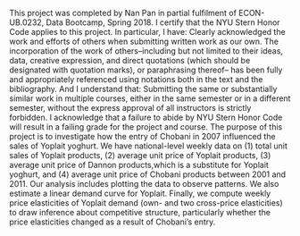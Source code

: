 This project was completed by Nan Pan in partial fulfilment of ECON-UB.0232, Data Bootcamp, Spring 2018. I certify that the NYU Stern Honor Code applies to this project. In particular, I have: Clearly acknowledged the work and efforts of others when submitting written work as our own. The incorporation of the work of others–including but not limited to their ideas, data, creative expression, and direct quotations (which should be designated with quotation marks), or paraphrasing thereof– has been fully and appropriately referenced using notations both in the text and the bibliography. And I understand that: Submitting the same or substantially similar work in multiple courses, either in the same semester or in a different semester, without the express approval of all instructors is strictly forbidden. I acknowledge that a failure to abide by NYU Stern Honor Code will result in a failing grade for the project and course.
The purpose of this project is to investigate how the entry of Chobani in 2007 influenced the sales of Yoplait yoghurt. We have national-level weekly data on (1) total unit sales of Yoplait products, (2) average unit price of Yoplait products, (3) average unit price of Dannon products,which is a substitute for Yoplait yoghurt, and (4) average unit price of Chobani products between 2001 and 2011.
Our analysis includes plotting the data to observe patterns. We also estimate a linear demand curve for Yoplait. Finally, we compute weekly price elasticities of Yoplait demand (own- and two cross-price elasticities) to draw inference about competitive structure, particularly whether the price elasticities changed as a result of Chobani’s entry.
